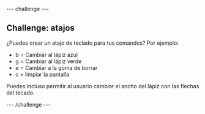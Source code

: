 \--- challenge \---

## Challenge: atajos

¿Puedes crear un atajo de teclado para tus comandos? Por ejemplo:

+ b = Cambiar al lápiz azul
+ g = Cambiar al lápiz verde
+ e = Cambiar a la goma de borrar
+ c = limpiar la pantalla

Puedes incluso permitir al usuario cambiar el ancho del lápiz con las flechas del tecado.

\--- /challenge \---